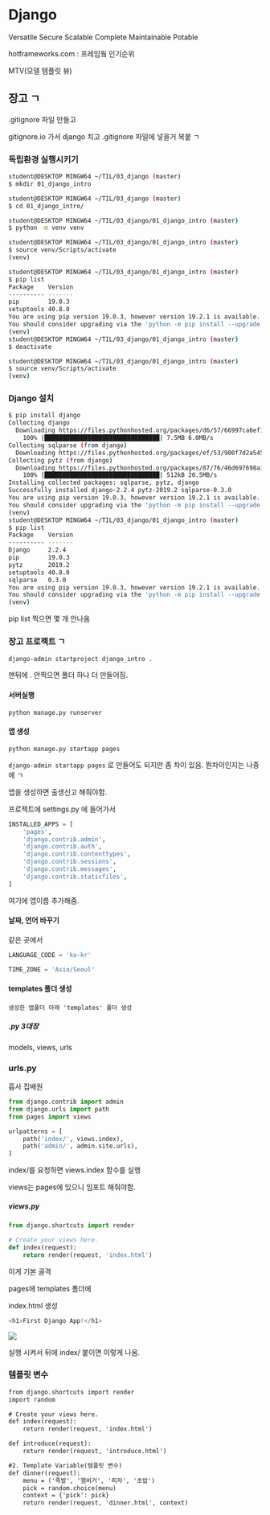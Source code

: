 # Django

Versatile Secure Scalable Complete Maintainable Potable



hotframeworks.com :  프레임웤 인기순위



MTV(모델 템플릿 뷰) 





## 장고 ㄱ

.gitignore 파일 만들고 

gitignore.io 가서 django 치고 .gitignore 파일에 넣을거 복붙 ㄱ



### 독립환경 실행시키기



```bash
student@DESKTOP MINGW64 ~/TIL/03_django (master)
$ mkdir 01_django_intro

student@DESKTOP MINGW64 ~/TIL/03_django (master)
$ cd 01_django_intro/

student@DESKTOP MINGW64 ~/TIL/03_django/01_django_intro (master)
$ python -m venv venv

student@DESKTOP MINGW64 ~/TIL/03_django/01_django_intro (master)
$ source venv/Scripts/activate
(venv)

student@DESKTOP MINGW64 ~/TIL/03_django/01_django_intro (master)
$ pip list
Package    Version
---------- -------
pip        19.0.3
setuptools 40.8.0
You are using pip version 19.0.3, however version 19.2.1 is available.
You should consider upgrading via the 'python -m pip install --upgrade pip' command.
(venv)
student@DESKTOP MINGW64 ~/TIL/03_django/01_django_intro (master)
$ deactivate

student@DESKTOP MINGW64 ~/TIL/03_django/01_django_intro (master)
$ source venv/Scripts/activate
(venv)
```



### Django 설치

```bash
$ pip install django
Collecting django
  Downloading https://files.pythonhosted.org/packages/d6/57/66997ca6ef17d2d0f0ebcd860bc6778095ffee04077ca8985928175da358/Django-2.2.4-py3-none-any.whl (7.5MB)
    100% |████████████████████████████████| 7.5MB 6.0MB/s
Collecting sqlparse (from django)
  Downloading https://files.pythonhosted.org/packages/ef/53/900f7d2a54557c6a37886585a91336520e5539e3ae2423ff1102daf4f3a7/sqlparse-0.3.0-py2.py3-none-any.whl
Collecting pytz (from django)
  Downloading https://files.pythonhosted.org/packages/87/76/46d697698a143e05f77bec5a526bf4e56a0be61d63425b68f4ba553b51f2/pytz-2019.2-py2.py3-none-any.whl (508kB)
    100% |████████████████████████████████| 512kB 20.5MB/s
Installing collected packages: sqlparse, pytz, django
Successfully installed django-2.2.4 pytz-2019.2 sqlparse-0.3.0
You are using pip version 19.0.3, however version 19.2.1 is available.
You should consider upgrading via the 'python -m pip install --upgrade pip' command.
(venv)
student@DESKTOP MINGW64 ~/TIL/03_django/01_django_intro (master)
$ pip list
Package    Version
---------- -------
Django     2.2.4
pip        19.0.3
pytz       2019.2
setuptools 40.8.0
sqlparse   0.3.0
You are using pip version 19.0.3, however version 19.2.1 is available.
You should consider upgrading via the 'python -m pip install --upgrade pip' command.
(venv)
```

pip list 찍으면 몇 개 안나옴



### 장고 프로젝트 ㄱ

```bash
django-admin startproject django_intro .
```

맨뒤에 . 안찍으면 폴더 하나 더 만들어짐.



#### 서버실행 

```bah
python manage.py runserver
```



#### 앱 생성

```
python manage.py startapp pages
```

```django-admin startapp pages``` 로 만들어도 되지만 좀 차이 있음. 뭔차이인지는 나중에 ㄱ



앱을 생성하면 출생신고 해줘야함.

프로젝트에 settings.py 에 들어가서 



```python
INSTALLED_APPS = [
    'pages',
    'django.contrib.admin',
    'django.contrib.auth',
    'django.contrib.contenttypes',
    'django.contrib.sessions',
    'django.contrib.messages',
    'django.contrib.staticfiles',
]
```

여기에 앱이름 추가해줌.



#### 날짜, 언어 바꾸기

같은 곳에서

```python
LANGUAGE_CODE = 'ko-kr'

TIME_ZONE = 'Asia/Seoul'
```

#### templates 폴더 생성

```
생성한 앱폴더 아래 'templates' 폴더 생성
```





##### .py 3대장

models, views, urls



### urls.py

흡사 집배원



```python
from django.contrib import admin
from django.urls import path
from pages import views

urlpatterns = [
    path('index/', views.index),
    path('admin/', admin.site.urls),
]
```

index/를 요청하면 views.index   함수를 실행

views는 pages에 있으니 임포트 해줘야함.

##### views.py

```python
from django.shortcuts import render

# Create your views here.
def index(request):
    return render(request, 'index.html')
```

이게 기본 골격



pages에 templates 폴더에

index.html 생성

```python
<h1>First Django App!</h1>
```



![](C:\Users\student\AppData\Roaming\Typora\typora-user-images\1564974980049.png)

실행 시켜서 뒤에 index/ 붙이면 이렇게 나옴.







### 템플릿 변수

```html
from django.shortcuts import render
import random

# Create your views here.
def index(request):
    return render(request, 'index.html')

def introduce(request):
    return render(request, 'introduce.html')

#2. Template Variable(템플릿 변수)
def dinner(request):
    menu = ('족발', '햄버거', '피자', '초밥')
    pick = random.choice(menu)
    context = {'pick': pick}
    return render(request, 'dinner.html', context)

```

